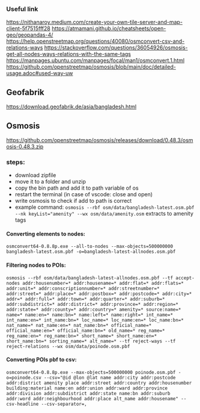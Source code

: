 ### Useful link
https://nithanaroy.medium.com/create-your-own-tile-server-and-map-client-5f7515fff28
https://atmamani.github.io/cheatsheets/open-geo/geopandas-4/
https://help.openstreetmap.org/questions/40080/osmconvert-csv-and-relations-ways
https://stackoverflow.com/questions/36054926/osmosis-get-all-nodes-ways-relations-with-the-same-tags
https://manpages.ubuntu.com/manpages/focal/man1/osmconvert.1.html
https://github.com/openstreetmap/osmosis/blob/main/doc/detailed-usage.adoc#used-way-uw

## Geofabrik
https://download.geofabrik.de/asia/bangladesh.html

## Osmosis
https://github.com/openstreetmap/osmosis/releases/download/0.48.3/osmosis-0.48.3.zip

### steps:
- download zipfile
- move it to a folder and unzip
- copy the bin path and add it to path variable of os
- restart the terminal (in case of vscode: close and open)
- write osmosis to check if add to path is correct
- example command: `osmosis --rbf osm/data/bangladesh-latest.osm.pbf --nk keyList="amenity" --wx osm/data/amenity.osm` extracts to amenity tags

#### Converting elements to nodes:
```
osmconvert64-0.8.8p.exe --all-to-nodes --max-objects=500000000 bangladesh-latest.osm.pbf -o=bangladesh-latest-allnodes.osm.pbf
```
#### Filtering nodes to POIs:
```
osmosis --rbf osm/data/bangladesh-latest-allnodes.osm.pbf --tf accept-nodes addr:housenumber=* addr:housename=* addr:flat=* addr:flats=* addr:unit=* addr:conscriptionnumber=* addr:streetnumber=* addr:street=* addr:place=* addr:postbox=* addr:postcode=* addr:city=* addr=* addr:full=* addr:town=* addr:quarter=* addr:suburb=* addr:subdistrict=* addr:district=* addr:province=* addr:region=* addr:state=* addr:county=* addr:country=* amenity=* source:name=* name=* name:en=* name:bn=* name:left=* name:right=* int_name=* int_name:en=* int_name:bn=* loc_name=* loc_name:en=* loc_name:bn=* nat_name=* nat_name:en=* nat_name:bn=* official_name=* official_name:en=* official_name:bn=* old_name=* reg_name=* reg_name:en=* reg_name:bn=* short_name=* short_name:en=* short_name:bn=* sorting_name=* alt_name=* --tf reject-ways --tf reject-relations --wx osm/data/poinode.osm.pbf
```
#### Converting POIs pbf to csv:
```
osmconvert64-0.8.8p.exe --max-objects=500000000 poinode.osm.pbf -o=poinode.csv --csv="@id @lon @lat name addr:city addr:postcode addr:district amenity place addr:street addr:country addr:housenumber building:material name:en addr:union addr:ward addr:province addr:division addr:subdistrict addr:state name:bn addr:suburb addr:word addr:neighbourhood addr:place alt_name addr:housename" --csv-headline --csv-separator=,
```